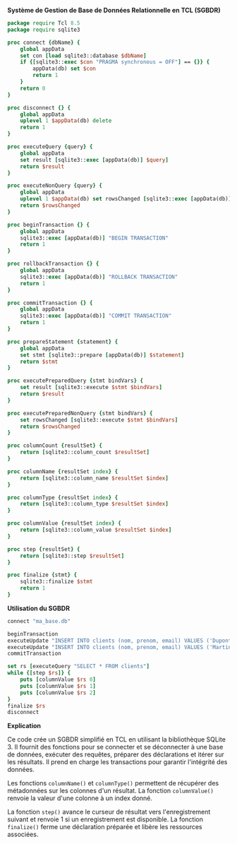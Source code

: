 **Système de Gestion de Base de Données Relationnelle en TCL (SGBDR)**

```tcl
package require Tcl 8.5
package require sqlite3

proc connect {dbName} {
    global appData
    set con [load sqlite3::database $dbName]
    if {[sqlite3::exec $con "PRAGMA synchronous = OFF"] == {}} {
        appData(db) set $con
        return 1
    }
    return 0
}

proc disconnect {} {
    global appData
    uplevel 1 $appData(db) delete
    return 1
}

proc executeQuery {query} {
    global appData
    set result [sqlite3::exec [appData(db)] $query]
    return $result
}

proc executeNonQuery {query} {
    global appData
    uplevel 1 $appData(db) set rowsChanged [sqlite3::exec [appData(db)] $query]
    return $rowsChanged
}

proc beginTransaction {} {
    global appData
    sqlite3::exec [appData(db)] "BEGIN TRANSACTION"
    return 1
}

proc rollbackTransaction {} {
    global appData
    sqlite3::exec [appData(db)] "ROLLBACK TRANSACTION"
    return 1
}

proc commitTransaction {} {
    global appData
    sqlite3::exec [appData(db)] "COMMIT TRANSACTION"
    return 1
}

proc prepareStatement {statement} {
    global appData
    set stmt [sqlite3::prepare [appData(db)] $statement]
    return $stmt
}

proc executePreparedQuery {stmt bindVars} {
    set result [sqlite3::execute $stmt $bindVars]
    return $result
}

proc executePreparedNonQuery {stmt bindVars} {
    set rowsChanged [sqlite3::execute $stmt $bindVars]
    return $rowsChanged
}

proc columnCount {resultSet} {
    return [sqlite3::column_count $resultSet]
}

proc columnName {resultSet index} {
    return [sqlite3::column_name $resultSet $index]
}

proc columnType {resultSet index} {
    return [sqlite3::column_type $resultSet $index]
}

proc columnValue {resultSet index} {
    return [sqlite3::column_value $resultSet $index]
}

proc step {resultSet} {
    return [sqlite3::step $resultSet]
}

proc finalize {stmt} {
    sqlite3::finalize $stmt
    return 1
}

```

**Utilisation du SGBDR**

```tcl
connect "ma_base.db"

beginTransaction
executeUpdate "INSERT INTO clients (nom, prenom, email) VALUES ('Dupont', 'Jean', 'jean.dupont@exemple.fr')"
executeUpdate "INSERT INTO clients (nom, prenom, email) VALUES ('Martin', 'Julie', 'julie.martin@exemple.fr')"
commitTransaction

set rs [executeQuery "SELECT * FROM clients"]
while {[step $rs]} {
    puts [columnValue $rs 0]
    puts [columnValue $rs 1]
    puts [columnValue $rs 2]
}
finalize $rs
disconnect
```

**Explication**

Ce code crée un SGBDR simplifié en TCL en utilisant la bibliothèque SQLite 3. Il fournit des fonctions pour se connecter et se déconnecter à une base de données, exécuter des requêtes, préparer des déclarations et itérer sur les résultats. Il prend en charge les transactions pour garantir l'intégrité des données.

Les fonctions `columnName()` et `columnType()` permettent de récupérer des métadonnées sur les colonnes d'un résultat. La fonction `columnValue()` renvoie la valeur d'une colonne à un index donné.

La fonction `step()` avance le curseur de résultat vers l'enregistrement suivant et renvoie 1 si un enregistrement est disponible. La fonction `finalize()` ferme une déclaration préparée et libère les ressources associées.